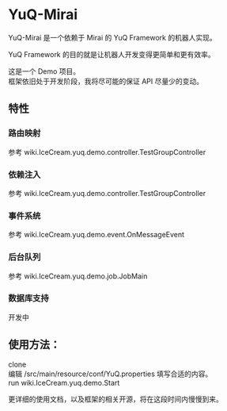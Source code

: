 # YuQ-Mirai

YuQ-Mirai 是一个依赖于 Mirai 的 YuQ Framework 的机器人实现。

YuQ Framework 的目的就是让机器人开发变得更简单和更有效率。

这是一个 Demo 项目。  
框架依旧处于开发阶段，我将尽可能的保证 API 尽量少的变动。

## 特性

### 路由映射
参考 wiki.IceCream.yuq.demo.controller.TestGroupController
### 依赖注入
参考 wiki.IceCream.yuq.demo.controller.TestGroupController
### 事件系统
参考 wiki.IceCream.yuq.demo.event.OnMessageEvent
### 后台队列
参考 wiki.IceCream.yuq.demo.job.JobMain
### 数据库支持
开发中
## 使用方法：
clone  
编辑 /src/main/resource/conf/YuQ.properties 填写合适的内容。  
run wiki.IceCream.yuq.demo.Start  

更详细的使用文档，以及框架的相关开源，将在这段时间内慢慢到来。